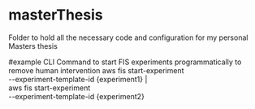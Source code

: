 # masterThesis
Folder to hold all the necessary code and configuration for my personal Masters thesis

#example CLI Command to start FIS experiments programmatically to remove human intervention
aws fis start-experiment \
    --experiment-template-id {experiment1} | \
aws fis start-experiment \
    --experiment-template-id {experiment2}
